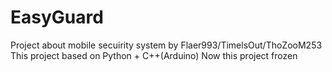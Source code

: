 # EasyGuard
Project about mobile secuirity system by Flaer993/TimelsOut/ThoZooM253
This project based on Python + C++(Arduino) 
Now this project frozen

